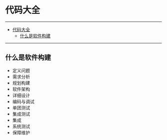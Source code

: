 # 代码大全

------

- [代码大全](#代码大全)
  - [什么是软件构建](#什么是软件构建)

------

## 什么是软件构建

- 定义问题
- 需求分析
- 规划构建
- 软件架构
- 详细设计
- 编码与调试
- 单团测试
- 集成测试
- 集成
- 系统测试
- 保障维护


